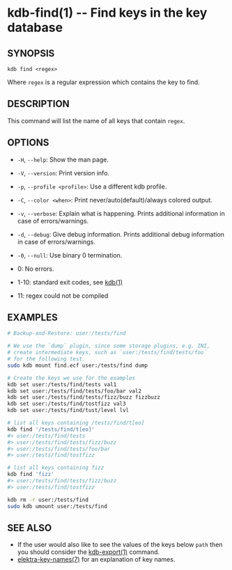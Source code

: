 # kdb-find(1) -- Find keys in the key database

## SYNOPSIS

`kdb find <regex>`

Where `regex` is a regular expression which contains the key to find.

## DESCRIPTION

This command will list the name of all keys that contain `regex`.

## OPTIONS

- `-H`, `--help`:
  Show the man page.
- `-V`, `--version`:
  Print version info.
- `-p`, `--profile <profile>`:
  Use a different kdb profile.
- `-C`, `--color <when>`:
  Print never/auto(default)/always colored output.
- `-v`, `--verbose`:
  Explain what is happening. Prints additional information in case of errors/warnings.
- `-d`, `--debug`:
  Give debug information. Prints additional debug information in case of errors/warnings.
- `-0`, `--null`:
  Use binary 0 termination.

- 0:
  No errors.
- 1-10:
  standard exit codes, see [kdb(1)](kdb.md)
- 11:
  regex could not be compiled

## EXAMPLES

```sh
# Backup-and-Restore: user:/tests/find

# We use the `dump` plugin, since some storage plugins, e.g. INI,
# create intermediate keys, such as `user:/tests/find/tests/foo`
# for the following test.
sudo kdb mount find.ecf user:/tests/find dump

# Create the keys we use for the examples
kdb set user:/tests/find/tests val1
kdb set user:/tests/find/tests/foo/bar val2
kdb set user:/tests/find/tests/fizz/buzz fizzbuzz
kdb set user:/tests/find/tostfizz val3
kdb set user:/tests/find/tust/level lvl

# list all keys containing /tests/find/t[eo]
kdb find '/tests/find/t[eo]'
#> user:/tests/find/tests
#> user:/tests/find/tests/fizz/buzz
#> user:/tests/find/tests/foo/bar
#> user:/tests/find/tostfizz

# list all keys containing fizz
kdb find 'fizz'
#> user:/tests/find/tests/fizz/buzz
#> user:/tests/find/tostfizz

kdb rm -r user:/tests/find
sudo kdb umount user:/tests/find
```

## SEE ALSO

- If the user would also like to see the values of the keys below `path` then you should
  consider the [kdb-export(1)](kdb-export.md) command.
- [elektra-key-names(7)](elektra-key-names.md) for an explanation of key names.

